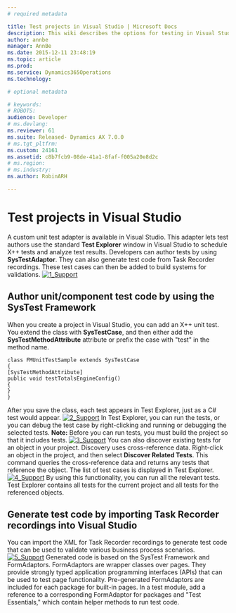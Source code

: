 ```yaml
---
# required metadata

title: Test projects in Visual Studio | Microsoft Docs
description: This wiki describes the options for testing in Visual Studio.
author: annbe
manager: AnnBe
ms.date: 2015-12-11 23:48:19
ms.topic: article
ms.prod: 
ms.service: Dynamics365Operations
ms.technology: 

# optional metadata

# keywords: 
# ROBOTS: 
audience: Developer
# ms.devlang: 
ms.reviewer: 61
ms.suite: Released- Dynamics AX 7.0.0
# ms.tgt_pltfrm: 
ms.custom: 24161
ms.assetid: c8b7fcb9-08de-41a1-8faf-f005a20e8d2c
# ms.region: 
# ms.industry: 
ms.author: RobinARH

---
```


# Test projects in Visual Studio

A custom unit test adapter is available in Visual Studio. This adapter lets test authors use the standard **Test Explorer** window in Visual Studio to schedule X++ tests and analyze test results. Developers can author tests by using **SysTestAdaptor**. They can also generate test code from Task Recorder recordings. These test cases can then be added to build systems for validations. [![1\_Support](media/1_Support.png)](media/1_Support.png)

## Author unit/component test code by using the SysTest Framework
When you create a project in Visual Studio, you can add an X++ unit test. You extend the class with **SysTestCase**, and then either add the **SysTestMethodAttribute** attribute or prefix the case with "test" in the method name.

    class FMUnitTestSample extends SysTestCase
    {
    [SysTestMethodAttribute]
    public void testTotalsEngineConfig()
    {
    }
    }

After you save the class, each test appears in Test Explorer, just as a C\# test would appear. [![2\_Support](media/2_Support.png)](media/2_Support.png) In Test Explorer, you can run the tests, or you can debug the test case by right-clicking and running or debugging the selected tests. **Note:** Before you can run tests, you must build the project so that it includes tests. [![3\_Support](media/3_Support.png)](media/3_Support.png) You can also discover existing tests for an object in your project. Discovery uses cross-reference data. Right-click an object in the project, and then select **Discover Related Tests**. This command queries the cross-reference data and returns any tests that reference the object. The list of test cases is displayed in Test Explorer. [![4\_Support](media/4_Support.png)](media/4_Support.png) By using this functionality, you can run all the relevant tests. Test Explorer contains all tests for the current project and all tests for the referenced objects.

## Generate test code by importing Task Recorder recordings into Visual Studio
You can import the XML for Task Recorder recordings to generate test code that can be used to validate various business process scenarios. [![5\_Support](media/5_Support.png)](media/5_Support.png) Generated code is based on the SysTest Framework and FormAdaptors. FormAdaptors are wrapper classes over pages. They provide strongly typed application programming interfaces (APIs) that can be used to test page functionality. Pre-generated FormAdaptors are included for each package for built-in pages. In a test module, add a reference to a corresponding FormAdaptor for packages and "Test Essentials," which contain helper methods to run test code.

